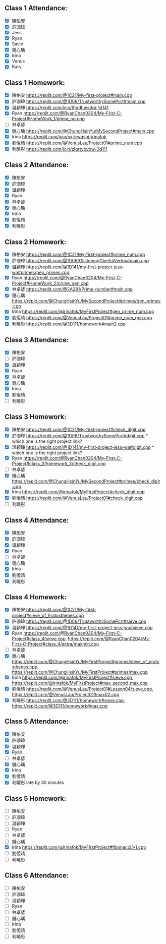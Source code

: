 ## Class 1 Attendance:
- [x] 陳柏安
- [x] 許珈瑋
- [x] Jess
- [x] Ryan
- [x] Savio
- [x] 鍾心瑀
- [x] Irina
- [x] Venus
- [x] Kary

## Class 1 Homework:
- [x] 陳柏安 https://replit.com/@1C21/My-first-project#main.cpp
- [x] 許珈瑋 https://replit.com/@1D06/TrustworthySomePort#main.cpp
- [x] 溫穎琤 https://replit.com/join/thgdhwsdqi-1d141
- [x] Ryan https://replit.com/@RyanChan0204/My-First-C-Project#HomeWork_1/prime_no.cpp
- [ ] 林卓諺
- [x] 鍾心瑀 https://replit.com/@ChungHsinYu/MySecondProject#main.cpp
- [x] Irina https://replit.com/join/pxjrrwqshj-irinafok
- [x] 劉悅晴 https://replit.com/@VenusLau/Project01#prime_num.cpp
- [x] 利曉彤 https://replit.com/join/zlqrtybybw-3d111

## Class 2 Attendance:
- [x] 陳柏安
- [x] 許珈瑋
- [x] 溫穎琤
- [x] Ryan
- [x] 林卓諺
- [x] 鍾心瑀
- [x] Irina
- [x] 劉悅晴
- [x] 利曉彤

## Class 2 Homework:
- [x] 陳柏安 https://replit.com/@1C21/My-first-project#prime_num.cpp
- [x] 許珈瑋 https://replit.com/@1D06/GlisteningGleefulVertex#main.cpp
- [x] 溫穎琤 https://replit.com/@1D141/my-first-project-jess-wa#primes/gen_primes.cpp
- [x] Ryan https://replit.com/@RyanChan0204/My-First-C-Project#HomeWork_2/prime_gen.cpp
- [x] 林卓諺 https://replit.com/@2A281/Prime-number#main.cpp
- [x] 鍾心瑀 https://replit.com/@ChungHsinYu/MySecondProject#primes/gen_primes.cpp
- [x] Irina https://replit.com/@irinafok/MyFirstProject#gen_prime_num.cpp
- [x] 劉悅晴 https://replit.com/@VenusLau/Project01#prime_num_gen.cpp
- [x] 利曉彤 https://replit.com/@3D111/homework#main2.cpp

## Class 3 Attendance:
- [x] 陳柏安
- [ ] 許珈瑋
- [x] 溫穎琤
- [x] Ryan
- [x] 林卓諺
- [x] 鍾心瑀
- [x] Irina
- [x] 劉悅晴
- [ ] 利曉彤

## Class 3 Homework:
- [x] 陳柏安 https://replit.com/@1C21/My-first-project#check_digit.cpp
- [x] 許珈瑋 https://replit.com/@1D06/TrustworthySomePort#digit.cpp * which one is the right project link?
- [x] 溫穎琤 https://replit.com/@1D141/my-first-project-jess-wa#digit.cpp * which one is the right project link?
- [x] Ryan https://replit.com/@RyanChan0204/My-First-C-Project#class_3/homework_3/check_digit.cpp
- [ ] 林卓諺
- [x] 鍾心瑀 https://replit.com/@ChungHsinYu/MySecondProject#primes/check_digit.cpp
- [x] Irina https://replit.com/@irinafok/MyFirstProject#check_digit.cpp
- [x] 劉悅晴 https://replit.com/@VenusLau/Project01#check_digit.cpp
- [ ] 利曉彤

## Class 4 Attendance:
- [x] 陳柏安
- [x] 許珈瑋
- [x] 溫穎琤
- [x] Ryan
- [ ] 林卓諺
- [x] 鍾心瑀
- [x] Irina
- [x] 劉悅晴
- [x] 利曉彤

## Class 4 Homework:
- [x] 陳柏安 https://replit.com/@1C21/My-first-project#sieve_of_Eratosthenes.cpp
- [x] 許珈瑋 https://replit.com/@1D06/TrustworthySomePort#sieve.cpp
- [x] 溫穎琤 https://replit.com/@1D141/my-first-project-jess-wa#sieve.cpp
- [x] Ryan https://replit.com/@RyanChan0204/My-First-C-Project#class_4/sieve.cpp, https://replit.com/@RyanChan0204/My-First-C-Project#class_4/extra/maxmin.cpp
- [ ] 林卓諺
- [x] 鍾心瑀 https://replit.com/@ChungHsinYu/MyFirstProject#primes/sieve_of_eratosthenes.cpp, https://replit.com/@ChungHsinYu/MyFirstProject#primes/max.cpp
- [x] Irina https://replit.com/@irinafok/MyFirstProject#sieve.cpp, https://replit.com/@irinafok/MyFirstProject#max_second_max.cpp
- [x] 劉悅晴 https://replit.com/@VenusLau/Project01#Lesson04/sieve.cpp, https://replit.com/@VenusLau/Project01#max02.cpp
- [x] 利曉彤 https://replit.com/@3D111/homework#sieve.cpp, https://replit.com/@3D111/homework#max.cpp

## Class 5 Attendance:
- [x] 陳柏安
- [x] 許珈瑋
- [x] 溫穎琤
- [x] Ryan
- [ ] 林卓諺
- [x] 鍾心瑀
- [x] Irina
- [x] 劉悅晴
- [x] 利曉彤 late by 30 minutes

## Class 5 Homework:
- [ ] 陳柏安
- [ ] 許珈瑋
- [ ] 溫穎琤
- [ ] Ryan
- [ ] 林卓諺
- [ ] 鍾心瑀
- [x] Irina https://replit.com/@irinafok/MyFirstProject#fibonacci/v1.cpp
- [ ] 劉悅晴
- [ ] 利曉彤

## Class 6 Attendance:
- [ ] 陳柏安
- [ ] 許珈瑋
- [ ] 溫穎琤
- [ ] Ryan
- [ ] 林卓諺
- [ ] 鍾心瑀
- [ ] Irina
- [ ] 劉悅晴
- [ ] 利曉彤
